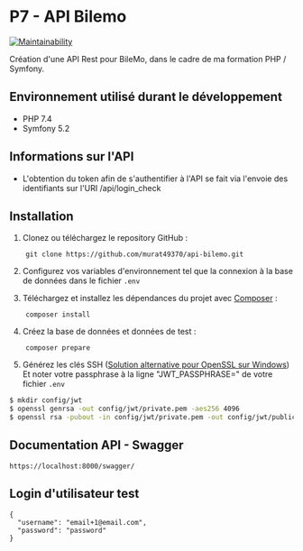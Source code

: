 # P7 - API Bilemo

[![Maintainability](https://api.codeclimate.com/v1/badges/ffbadec3f8b12c957b82/maintainability)](https://codeclimate.com/github/murat49370/api-bilemo/maintainability)

Création d'une API Rest pour BileMo, dans le cadre de ma formation PHP / Symfony.

## Environnement utilisé durant le développement
* PHP 7.4
* Symfony 5.2

## Informations sur l'API
* L'obtention du token afin de s'authentifier à l'API se fait via l'envoie des identifiants sur l'URI /api/login_check

## Installation
1. Clonez ou téléchargez le repository GitHub :
```
    git clone https://github.com/murat49370/api-bilemo.git
```
2. Configurez vos variables d'environnement tel que la connexion à la base de données dans le fichier `.env`

3. Téléchargez et installez les dépendances du projet avec [Composer](https://getcomposer.org/download/) :
```
    composer install
```
4. Créez la base de données et données de test :
```
    composer prepare
```
5. Générez les clés SSH ([Solution alternative pour OpenSSL sur Windows](https://slproweb.com/products/Win32OpenSSL.html))
   Et noter votre passphrase à la ligne "JWT_PASSPHRASE=" de votre fichier `.env`
```bash
$ mkdir config/jwt
$ openssl genrsa -out config/jwt/private.pem -aes256 4096
$ openssl rsa -pubout -in config/jwt/private.pem -out config/jwt/public.pem
```

## Documentation API - Swagger
```
https://localhost:8000/swagger/
```
## Login d'utilisateur test
```
{
  "username": "email+1@email.com",
  "password": "password"
}
```
